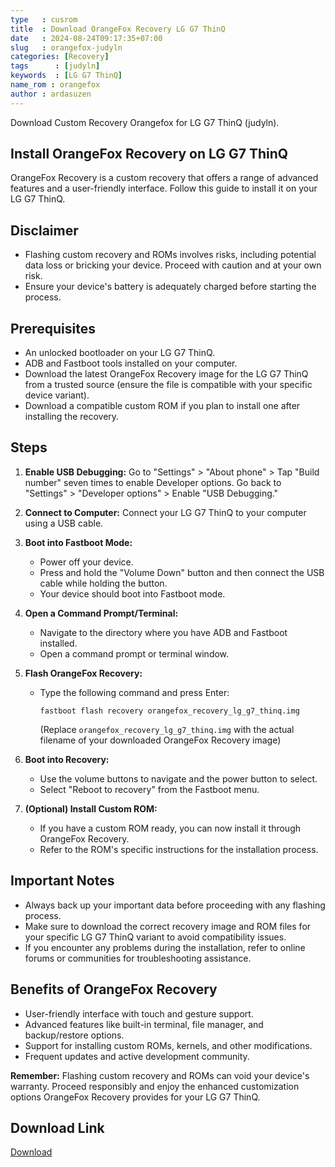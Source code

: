 ```yaml
---
type   : cusrom
title  : Download OrangeFox Recovery LG G7 ThinQ
date   : 2024-08-24T09:17:35+07:00
slug   : orangefox-judyln
categories: [Recovery]
tags      : [judyln]
keywords  : [LG G7 ThinQ]
name_rom : orangefox
author : ardasuzen
---
```


Download Custom Recovery Orangefox for LG G7 ThinQ (judyln).

## Install OrangeFox Recovery on LG G7 ThinQ

OrangeFox Recovery is a custom recovery that offers a range of advanced features and a user-friendly interface. Follow this guide to install it on your LG G7 ThinQ.

## Disclaimer
* Flashing custom recovery and ROMs involves risks, including potential data loss or bricking your device. Proceed with caution and at your own risk.
* Ensure your device's battery is adequately charged before starting the process.

## Prerequisites

* An unlocked bootloader on your LG G7 ThinQ.
* ADB and Fastboot tools installed on your computer.
* Download the latest OrangeFox Recovery image for the LG G7 ThinQ from a trusted source (ensure the file is compatible with your specific device variant).
* Download a compatible custom ROM if you plan to install one after installing the recovery.

## Steps

1. **Enable USB Debugging:** Go to "Settings" > "About phone" > Tap "Build number" seven times to enable Developer options. Go back to "Settings" > "Developer options" > Enable "USB Debugging."

2. **Connect to Computer:** Connect your LG G7 ThinQ to your computer using a USB cable.

3. **Boot into Fastboot Mode:**
   * Power off your device.
   * Press and hold the "Volume Down" button and then connect the USB cable while holding the button.
   * Your device should boot into Fastboot mode.

4. **Open a Command Prompt/Terminal:**
   * Navigate to the directory where you have ADB and Fastboot installed.
   * Open a command prompt or terminal window.

5. **Flash OrangeFox Recovery:**
   * Type the following command and press Enter:
     ```
     fastboot flash recovery orangefox_recovery_lg_g7_thinq.img 
     ```
     (Replace `orangefox_recovery_lg_g7_thinq.img` with the actual filename of your downloaded OrangeFox Recovery image)

6. **Boot into Recovery:**
   * Use the volume buttons to navigate and the power button to select.
   * Select "Reboot to recovery" from the Fastboot menu.

7. **(Optional) Install Custom ROM:**
   * If you have a custom ROM ready, you can now install it through OrangeFox Recovery. 
   * Refer to the ROM's specific instructions for the installation process.

## Important Notes

* Always back up your important data before proceeding with any flashing process.
* Make sure to download the correct recovery image and ROM files for your specific LG G7 ThinQ variant to avoid compatibility issues.
* If you encounter any problems during the installation, refer to online forums or communities for troubleshooting assistance.

## Benefits of OrangeFox Recovery

* User-friendly interface with touch and gesture support.
* Advanced features like built-in terminal, file manager, and backup/restore options.
* Support for installing custom ROMs, kernels, and other modifications.
* Frequent updates and active development community.

**Remember:** Flashing custom recovery and ROMs can void your device's warranty. Proceed responsibly and enjoy the enhanced customization options OrangeFox Recovery provides for your LG G7 ThinQ.



## Download Link
[Download](https://orangefox.download/device/judyln)

